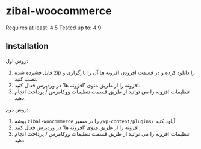 # zibal-woocommerce

Requires at least: 4.5
Tested up to: 4.9


## Installation
روش اول:

1. فایل فشرده شده zip را دانلود کرده و در قسمت افزودن افزونه ها آن را بارگزاری و نصب کنید.
2. افزونه را از طریق منوی 'افزونه ها' در وردپرس فعال کنید.
3. تنظیمات افزونه را می توانید از طریق قسمت تنظیمات ووکامرس / پرداخت انجام دهید.

روش دوم:
1. پوشه `zibal-woocommerce` را در مسیر `/wp-content/plugins/` آپلود کنید.
2. افزونه را از طریق منوی 'افزونه ها' در وردپرس فعال کنید
3. تنظیمات افزونه را می توانید از طریق قسمت تنظیمات ووکامرس / پرداخت انجام دهید

